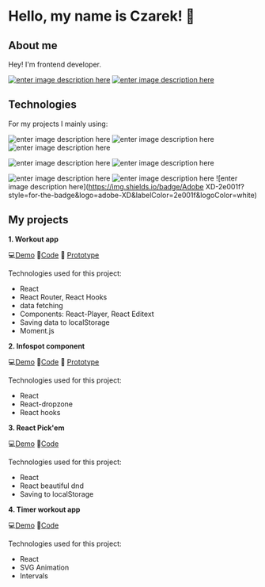 
# Hello, my name is Czarek! 👋

## About me

Hey! I'm frontend developer. 

[![enter image description here](https://img.shields.io/badge/LinkedIn-blue?style=for-the-badge&logo=linkedin&labelColor=blue&link=https://www.linkedin.com/in/)](https://www.linkedin.com/in/czarek-bodnar-7b3b521b0/)
[![enter image description here](https://img.shields.io/badge/Gmail-red?style=for-the-badge&logo=gmail&labelColor=red&logoColor=white)](mailto:xsimi01x@gmail.com)

## Technologies

For my projects I mainly using:

![enter image description here](https://img.shields.io/badge/HTML5-orange?style=for-the-badge&logo=html5&labelColor=orange&logoColor=white)
![enter image description here](https://img.shields.io/badge/CSS3-blue?style=for-the-badge&logo=css3&labelColor=blue&logoColor=white)
![enter image description here](https://img.shields.io/badge/Javascript-black?style=for-the-badge&logo=Javascript&labelColor=black&logoColor=white)

![enter image description here](https://img.shields.io/badge/React-2319cf?style=for-the-badge&logo=React&labelColor=2319cf&logoColor=white)
![enter image description here](https://img.shields.io/badge/Firebase-ff9830?style=for-the-badge&logo=firebase&labelColor=ff9830&logoColor=white)

![enter image description here](https://img.shields.io/badge/Git-4f4e4d?style=for-the-badge&logo=git&labelColor=4f4e4d&logoColor=white)
![enter image description here](https://img.shields.io/badge/InVision-FF3366?style=for-the-badge&logo=invision&labelColor=FF3366&logoColor=white)
![enter image description here](https://img.shields.io/badge/Adobe XD-2e001f?style=for-the-badge&logo=adobe-XD&labelColor=2e001f&logoColor=white)

## My projects


**1. Workout app**

💻[Demo](https://atlas-kalisteniki.netlify.app/) 
📜[Code](https://github.com/CezaryBodnar/workout-app)
🎴 [Prototype](https://cezarybodnar813283.invisionapp.com/prototype/ckgscz80v00lgq4015a1b04te/play)

Technologies used for this project:
- React
- React Router, React Hooks
- data fetching
- Components: React-Player, React Editext
- Saving data to localStorage
- Moment.js

**2. Infospot component**

💻[Demo](https://infospot-component.netlify.app/) 
📜[Code](https://github.com/CezaryBodnar/Infospot-component) 
🎴 [Prototype](https://cezarybodnar813283.invisionapp.com/prototype/ckborxwn1001hob01tfbkx51s/play)

Technologies used for this project:
- React
- React-dropzone
- React hooks

**3. React Pick'em**

💻[Demo](https://pickem-clone.netlify.app/) 
📜[Code](https://github.com/CezaryBodnar/react-pick-em-clone) 

Technologies used for this project:
- React
- React beautiful dnd
- Saving to localStorage

**4. Timer workout app**

💻[Demo](https://countdown-workout.netlify.app/) 
📜[Code](https://github.com/CezaryBodnar/countdown-workout-app) 

Technologies used for this project:
- React
- SVG Animation
- Intervals


